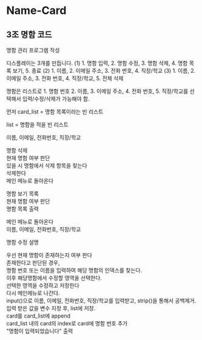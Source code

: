 # Name-Card
## 3조 명함 코드

명함 관리 프로그램 작성

디스플레이는 3개를 만듭니다. 
(1) 1. 명함 입력, 2. 명함 수정, 3. 명함 삭제, 4. 명함 목록 보기, 5. 종료
(2) 1. 이름, 2. 이메일 주소, 3. 전화 번호, 4. 직장/학교
(3) 1. 이름, 2. 이메일 주소, 3. 전화 번호, 4. 직장/학교, 5. 전체 삭제

명함은 리스트로 1. 명함 번호 2. 이름, 3. 이메일 주소, 4. 전화 번호, 5. 직장/학교를 선택해서 입력/수정/삭제가 가능해야 함.

먼저 card_list = 명함 목록이라는 빈 리스트

list = 명함을 적을 빈 리스트

이름, 이메일, 전화번호, 직장/학교

명함 삭제  
현재 명함 여부 판단  
있을 시 명함에서 삭제 항목을 찾는다  
삭제한다  
메인 메뉴로 돌아온다  

명함 보기 목록  
현재 명함 여부 판단  
명함 목록 출력  

메인 메뉴로 돌아온다  
이름, 이메일, 전화번호, 직장/학교  

명함 수정 설명  

우선 현재 명함이 존재하는지 여부 판다  
존재한다고 판단된 경우,  
명함 번호 또는 이름을 입력하여 해당 명함의 인덱스를 찾는다.  
이후 해당명함에서 수정할 영역을 선택한다.  
선택한 영역을 수정하고 저장한다  
다시 메인메뉴로 나간다.  
input()으로 이름, 이메일, 전화번호, 직장/학교를 입력받고, strip()을 통해서 공백제거.  
입력 받은 값을 변수 지정 후, list에 저장.  
card를 card_list에 append  
card_list 내의 card의 index로 card에 명함 번호 추가  
"명함이 입력되었습니다" 출력  
